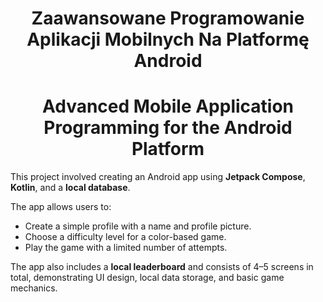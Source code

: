 <h1 align='center'> Zaawansowane Programowanie Aplikacji Mobilnych Na Platformę Android </h1>
<h1 align='center'> Advanced Mobile Application Programming for the Android Platform </h1>

This project involved creating an Android app using **Jetpack Compose**, **Kotlin**, and a **local database**.  

The app allows users to:  
- Create a simple profile with a name and profile picture.  
- Choose a difficulty level for a color-based game.  
- Play the game with a limited number of attempts.  

The app also includes a **local leaderboard** and consists of 4–5 screens in total, demonstrating UI design, local data storage, and basic game mechanics.
